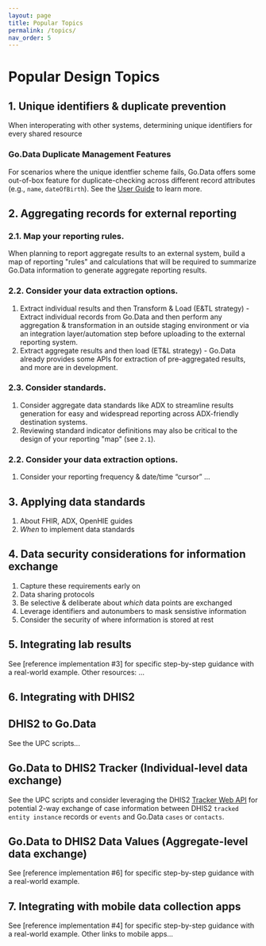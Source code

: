 ```yaml
---
layout: page
title: Popular Topics
permalink: /topics/
nav_order: 5
---
```


# Popular Design Topics

## 1. Unique identifiers & duplicate prevention
When interoperating with other systems, determining unique identifiers for every shared resource

### Go.Data Duplicate Management Features
For scenarios where the unique identfier scheme fails, Go.Data offers some out-of-box feature for duplicate-checking across different record attributes (e.g., `name`, `dateOfBirth`). See the [User Guide](...) to learn more. 


## 2. Aggregating records for external reporting
### 2.1. Map your reporting rules.
When planning to report aggregate results to an external system, build a map of reporting "rules" and calculations that will be required to summarize Go.Data information to generate aggregate reporting results. 

### 2.2. Consider your data extraction options. 
1. Extract individual results and then Transform & Load (E&TL strategy) - Extract individual records from Go.Data and then perform any aggregation & transformation in an outside staging environment or via an integration layer/automation step before uploading to the external reporting system. 
2. Extract aggregate results and then load (ET&L strategy) - Go.Data already provides some APIs for extraction of pre-aggregated results, and more are in development. 

### 2.3. Consider standards.
1. Consider aggregate data standards like ADX to streamline results generation for easy and widespread reporting across ADX-friendly destination systems. 
2. Reviewing standard indicator definitions may also be critical to the design of your reporting "map" (see `2.1`). 

### 2.2. Consider your data extraction options. 
1. Consider your reporting frequency & date/time “cursor” ... 


## 3. Applying data standards
1. About FHIR, ADX, OpenHIE guides
2. _When_ to implement data standards

## 4. Data security considerations for information exchange
1. Capture these requirements early on
2. Data sharing protocols
3. Be selective & deliberate about _which_ data points are exchanged
4. Leverage identifiers and autonumbers to mask sensistive information
5. Consider the security of where information is stored at rest

## 5. Integrating lab results
See [reference implementation #3] for specific step-by-step guidance with a real-world example. Other resources: ...

## 6. Integrating with DHIS2
## DHIS2 to Go.Data
See the UPC scripts... 

## Go.Data to DHIS2 Tracker (Individual-level data exchange)
See the UPC scripts and consider leveraging the DHIS2 [Tracker Web API](https://docs.dhis2.org/2.34/en/dhis2_developer_manual/web-api.html#tracker-web-api) for potential 2-way exchange of case information between DHIS2 `tracked entity instance` records or `events` and Go.Data `cases` or `contacts`. 

## Go.Data to DHIS2 Data Values (Aggregate-level data exchange)
See [reference implementation #6] for specific step-by-step guidance with a real-world example.


## 7. Integrating with mobile data collection apps 
See [reference implementation #4] for specific step-by-step guidance with a real-world example. Other links to mobile apps...
